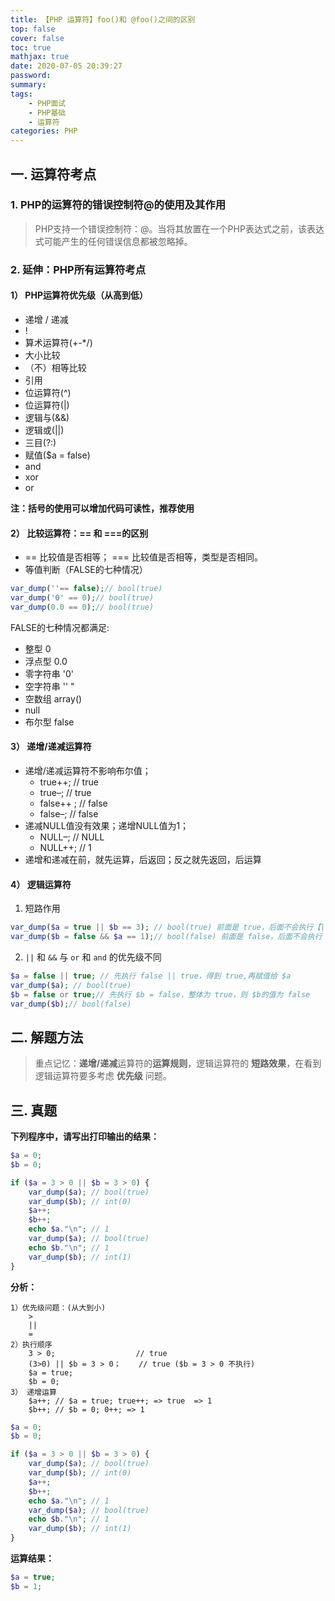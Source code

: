 ```yaml
---
title: 【PHP 运算符】foo()和 @foo()之间的区别
top: false
cover: false
toc: true
mathjax: true
date: 2020-07-05 20:39:27
password:
summary:
tags: 
    - PHP面试
    - PHP基础
    - 运算符
categories: PHP
---
```

## 一. 运算符考点
### 1. PHP的运算符的错误控制符@的使用及其作用
> PHP支持一个错误控制符：@。当将其放置在一个PHP表达式之前，该表达式可能产生的任何错误信息都被忽略掉。
### 2. 延伸：PHP所有运算符考点
#### 1） PHP运算符优先级（从高到低）
- 递增 / 递减
- !
- 算术运算符(+-*/)
- 大小比较
- （不）相等比较
- 引用
- 位运算符(^)
- 位运算符(|)
- 逻辑与(&&)
- 逻辑或(||)
- 三目(?:)
- 赋值($a = false)
- and
- xor
- or

**注：括号的使用可以增加代码可读性，推荐使用**

#### 2） 比较运算符：== 和 ===的区别

- == 比较值是否相等； === 比较值是否相等，类型是否相同。
- 等值判断（FALSE的七种情况）

```php
var_dump(''== false);// bool(true)
var_dump('0' == 0);// bool(true)
var_dump(0.0 == 0);// bool(true)
```

FALSE的七种情况都满足:
- 整型 0
- 浮点型 0.0
- 零字符串 '0'
- 空字符串 '' "
- 空数组 array()
- null
- 布尔型 false

#### 3） 递增/递减运算符

- 递增/递减运算符不影响布尔值；
    - true++; // true
    - true–; // true
    - false++ ; // false
    - false–; // false
- 递减NULL值没有效果；递增NULL值为1；
    - NULL–; // NULL
    - NULL++; // 1
- 递增和递减在前，就先运算，后返回；反之就先返回，后运算

#### 4） 逻辑运算符
1. 短路作用

```php
var_dump($a = true || $b == 3); // bool(true) 前面是 true，后面不会执行【|| : 一真为真】
var_dump($b = false && $a == 1);// bool(false) 前面是 false，后面不会执行【&&：一假为假】
```

2. `||` 和 `&&` 与 `or` 和 `and` 的优先级不同

```php
$a = false || true; // 先执行 false || true，得到 true,再赋值给 $a
var_dump($a); // bool(true)
$b = false or true;// 先执行 $b = false，整体为 true，则 $b的值为 false
var_dump($b);// bool(false)
```

## 二. 解题方法
> 重点记忆：**递增/递减**运算符的**运算规则**，逻辑运算符的 **短路效果**，在看到逻辑运算符要多考虑 **优先级** 问题。

## 三. 真题
**下列程序中，请写出打印输出的结果：**
```php
$a = 0;
$b = 0;

if ($a = 3 > 0 || $b = 3 > 0) {
    var_dump($a); // bool(true)
    var_dump($b); // int(0)
    $a++;
    $b++;
    echo $a."\n"; // 1
    var_dump($a); // bool(true)
    echo $b."\n"; // 1
    var_dump($b); // int(1)
}
```
**分析：**
```
1）优先级问题：(从大到小)
	>
	||
	=
2）执行顺序
	3 > 0; 					// true
	(3>0) || $b = 3 > 0；	// true ($b = 3 > 0 不执行)
	$a = true;
	$b = 0;
3） 递增运算
	$a++; // $a = true; true++; => true  => 1
	$b++; // $b = 0; 0++; => 1
```
```php
$a = 0;
$b = 0;

if ($a = 3 > 0 || $b = 3 > 0) {
    var_dump($a); // bool(true)
    var_dump($b); // int(0)
    $a++;
    $b++;
    echo $a."\n"; // 1
    var_dump($a); // bool(true)
    echo $b."\n"; // 1
    var_dump($b); // int(1)
}
```

**运算结果：**
```php
$a = true;
$b = 1;
```